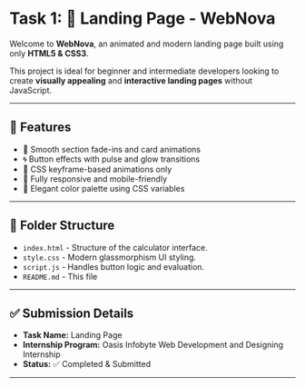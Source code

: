 # Task 1: 🌟 Landing Page - WebNova

Welcome to **WebNova**, an animated and modern landing page built using only **HTML5 & CSS3**.

This project is ideal for beginner and intermediate developers looking to create **visually appealing** and **interactive landing pages** without JavaScript.

---

## 🚀 Features

- 💎 Smooth section fade-ins and card animations
- 🌀 Button effects with pulse and glow transitions
- 🧠 CSS keyframe-based animations only
- 📱 Fully responsive and mobile-friendly
- 🎨 Elegant color palette using CSS variables

---

## 📁 Folder Structure

- `index.html` - Structure of the calculator interface.
- `style.css` - Modern glassmorphism UI styling.
- `script.js` - Handles button logic and evaluation.
- `README.md` - This file 

---

## ✅ Submission Details

- **Task Name:** Landing Page
- **Internship Program:** Oasis Infobyte Web Development and Designing Internship 
- **Status:** ✅ Completed & Submitted  

---